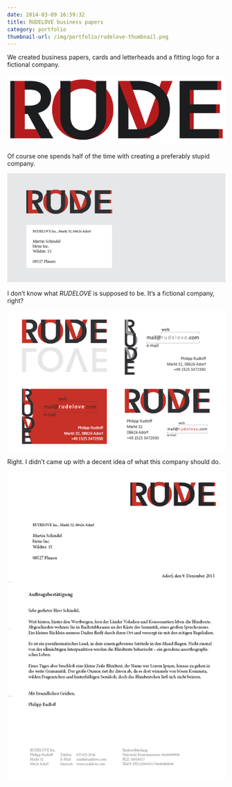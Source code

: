 ```yaml
---
date: 2014-03-09 16:59:32
title: RUDELOVE business papers
category: portfolio
thumbnail-url: /img/portfolio/rudelove-thumbnail.png
---
```

We created business papers, cards and letterheads and a fitting logo for a fictional company.

![RUDELOVE logo](/img/portfolio/rudelove-logo.png)

Of course one spends half of the time with creating a preferably stupid company.

![RUDELOVE letterhead](/img/portfolio/rudelove-letterhead.png)

I don’t know what _RUDELOVE_ is supposed to be. It’s a fictional company, right?

![RUDELOVE business card](/img/portfolio/rudelove-business-card.png)

Right. I didn’t came up with a decent idea of what this company should do.

![RUDELOVE stationary](/img/portfolio/rudelove-stationary.png)
